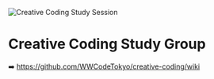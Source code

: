 ![Creative Coding Study Session](https://user-images.githubusercontent.com/4602369/150726136-b0e9c273-281a-47cc-9017-b916c569e31f.png)

# Creative Coding Study Group

➡️ https://github.com/WWCodeTokyo/creative-coding/wiki
